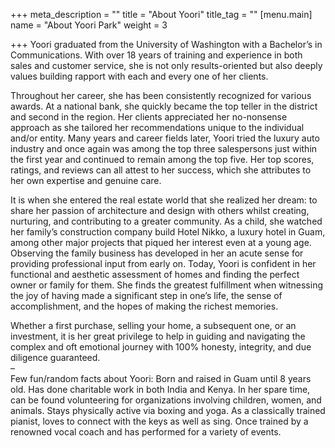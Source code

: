 +++
meta_description = ""
title = "About Yoori"
title_tag = ""
[menu.main]
name = "About Yoori Park"
weight = 3

+++
Yoori graduated from the University of Washington with a Bachelor’s in Communications. With over 18 years of training and experience in both sales and customer service, she is not only results-oriented but also deeply values building rapport with each and every one of her clients.

Throughout her career, she has been consistently recognized for various awards. At a national bank, she quickly became the top teller in the district and second in the region. Her clients appreciated her no-nonsense approach as she tailored her recommendations unique to the individual and/or entity. Many years and career fields later, Yoori tried the luxury auto industry and once again was among the top three salespersons just within the first year and continued to remain among the top five. Her top scores, ratings, and reviews can all attest to her success, which she attributes to her own expertise and genuine care.

It is when she entered the real estate world that she realized her dream: to share her passion of architecture and design with others whilst creating, nurturing, and contributing to a greater community. As a child, she watched her family’s construction company build Hotel Nikko, a luxury hotel in Guam, among other major projects that piqued her interest even at a young age. Observing the family business has developed in her an acute sense for providing professional input from early on. Today, Yoori is confident in her functional and aesthetic assessment of homes and finding the perfect owner or family for them. She finds the greatest fulfillment when witnessing the joy of having made a significant step in one’s life, the sense of accomplishment, and the hopes of making the richest memories.

Whether a first purchase, selling your home, a subsequent one, or an investment, it is her great privilege to help in guiding and navigating the complex and oft emotional journey with 100% honesty, integrity, and due diligence guaranteed.  
–  
Few fun/random facts about Yoori: Born and raised in Guam until 8 years old. Has done charitable work in both India and Kenya. In her spare time, can be found volunteering for organizations involving children, women, and animals. Stays physically active via boxing and yoga. As a classically trained pianist, loves to connect with the keys as well as sing. Once trained by a renowned vocal coach and has performed for a variety of events.